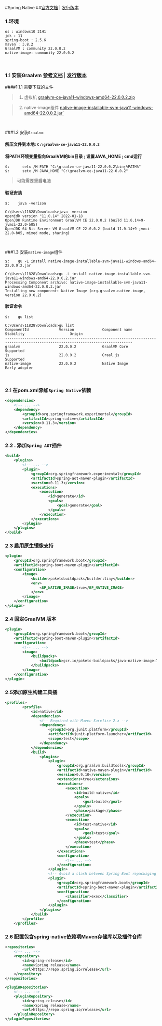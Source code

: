 #Spring Native
##[官方文档](https://docs.spring.io/spring-native/docs/current/reference/htmlsingle/#getting-started-buildpacks)  |  [发行版本](https://github.com/spring-projects-experimental/spring-native/releases)
### 1.环境
````text
os : windows10 21H1
jdk : 11
spring-boot : 2.5.6
maven : 3.8.2
GraalVM : community 22.0.0.2
native-image: community 22.0.0.2
````

<br>

### 1.1 安装Graalvm [参考文档](https://juejin.cn/post/6943554536917172231) |  [发行版本](https://github.com/graalvm/graalvm-ce-builds/releases)  
####1.1.1  需要下载的文件
> 1.  虚拟机 [graalvm-ce-java11-windows-amd64-22.0.0.2.zip](https://github.com/graalvm/graalvm-ce-builds/releases/download/vm-22.0.0.2/graalvm-ce-java11-windows-amd64-22.0.0.2.zip) 

> 2.  native-image组件 [native-image-installable-svm-java11-windows-amd64-22.0.0.2.jar`](https://github.com/graalvm/graalvm-ce-builds/releases/download/vm-22.0.0.2/graalvm-ce-java11-windows-amd64-22.0.0.2.zip) 

<br>

###1.2 安装`Graalvm`  
#### 解压文件到本地: `C:\graalvm-ce-java11-22.0.0.2`
#### 将PATH环境变量指向GraalVM的bin目录 ; 设置JAVA_HOME ; cmd运行
```shell
$:      setx /M PATH "C:\graalvm-ce-java11-22.0.0.2\bin;%PATH%" 
$:      setx /M JAVA_HOME "C:\graalvm-ce-java11-22.0.0.2" 
```
> 可能需要重启电脑
#### 验证安装
```shell
$:    java -verison
```

```text
C:\Users\11828\Downloads>java -version
openjdk version "11.0.14" 2022-01-18
OpenJDK Runtime Environment GraalVM CE 22.0.0.2 (build 11.0.14+9-jvmci-22.0-b05)
OpenJDK 64-Bit Server VM GraalVM CE 22.0.0.2 (build 11.0.14+9-jvmci-22.0-b05, mixed mode, sharing)
```
<br>




###1.3 安装`native-image`组件
```shell
$:    gu -L install native-image-installable-svm-java11-windows-amd64-22.0.0.2.jar
```

```text
C:\Users\11828\Downloads>gu -L install native-image-installable-svm-java11-windows-amd64-22.0.0.2.jar
Processing Component archive: native-image-installable-svm-java11-windows-amd64-22.0.0.2.jar
Installing new component: Native Image (org.graalvm.native-image, version 22.0.0.2)
```



#### 验证命令
```shell
$:    gu list
```

```text
C:\Users\11828\Downloads>gu list
ComponentId              Version             Component name                Stability                     Origin
---------------------------------------------------------------------------------------------------------------------------------
graalvm                  22.0.0.2            GraalVM Core                  Supported
js                       22.0.0.2            Graal.js                      Supported
native-image             22.0.0.2            Native Image                  Early adopter
```

<br>

### 2.1 在pom.xml添加`Spring Native`依赖

```xml
<dependencies>
    <!-- ... -->
    <dependency>
        <groupId>org.springframework.experimental</groupId>
        <artifactId>spring-native</artifactId>
        <version>0.11.3</version>
    </dependency>
</dependencies>
```

### 2.2 . 添加`Spring AOT`插件
```xml
<build>
    <plugins>
        <!-- ... -->
        <plugin>
            <groupId>org.springframework.experimental</groupId>
            <artifactId>spring-aot-maven-plugin</artifactId>
            <version>0.11.3</version>
            <executions>
                <execution>
                    <id>generate</id>
                    <goals>
                        <goal>generate</goal>
                    </goals>
                </execution>
            </executions>
        </plugin>
    </plugins>
</build>
```


### 2.3 启用原生镜像支持
```xml
<plugin>
    <groupId>org.springframework.boot</groupId>
    <artifactId>spring-boot-maven-plugin</artifactId>
    <configuration>
        <image>
            <builder>paketobuildpacks/builder:tiny</builder>
            <env>
                <BP_NATIVE_IMAGE>true</BP_NATIVE_IMAGE>
            </env>
        </image>
    </configuration>
</plugin>
```
### 2.4 固定GraalVM 版本
```xml
<plugin>
    <groupId>org.springframework.boot</groupId>
    <artifactId>spring-boot-maven-plugin</artifactId>
    <configuration>
        <!-- ... -->
        <image>
            <buildpacks>
                <buildpack>gcr.io/paketo-buildpacks/java-native-image:7.1.0</buildpack>
            </buildpacks>
        </image>
    </configuration>
</plugin>
```


### 2.5添加原生构建工具插
```xml
<profiles>
        <profile>
            <id>native</id>
            <dependencies>
                <!-- Required with Maven Surefire 2.x -->
                <dependency>
                    <groupId>org.junit.platform</groupId>
                    <artifactId>junit-platform-launcher</artifactId>
                    <scope>test</scope>
                </dependency>
            </dependencies>
            <build>
                <plugins>
                    <plugin>
                        <groupId>org.graalvm.buildtools</groupId>
                        <artifactId>native-maven-plugin</artifactId>
                        <version>0.9.10</version>
                        <extensions>true</extensions>
                        <executions>
                            <execution>
                                <id>build-native</id>
                                <goals>
                                    <goal>build</goal>
                                </goals>
                                <phase>package</phase>
                            </execution>
                            <execution>
                                <id>test-native</id>
                                <goals>
                                    <goal>test</goal>
                                </goals>
                                <phase>test</phase>
                            </execution>
                        </executions>
                        <configuration>
                            <!-- ... -->
                        </configuration>
                    </plugin>
                    <!-- Avoid a clash between Spring Boot repackaging and native-maven-plugin -->
                    <plugin>
                        <groupId>org.springframework.boot</groupId>
                        <artifactId>spring-boot-maven-plugin</artifactId>
                        <configuration>
                            <classifier>exec</classifier>
                        </configuration>
                    </plugin>
                </plugins>
            </build>
        </profile>
    </profiles>

```


### 2.6 配置包含spring-native依赖项Maven存储库以及插件仓库 

```xml
<repositories>
    <!-- ... -->
    <repository>
        <id>spring-release</id>
        <name>Spring release</name>
        <url>https://repo.spring.io/release</url>
    </repository>
</repositories>
```

```xml
<pluginRepositories>
    <!-- ... -->
    <pluginRepository>
        <id>spring-release</id>
        <name>Spring release</name>
        <url>https://repo.spring.io/release</url>
    </pluginRepository>
</pluginRepositories>
```
